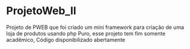 # ProjetoWeb_ll
Projeto de PWEB que foi criado um mini framework para criação  de uma loja de produtos usando php Puro, esse projeto tem fim somente acadêmico, Código disponibilizado abertamente

